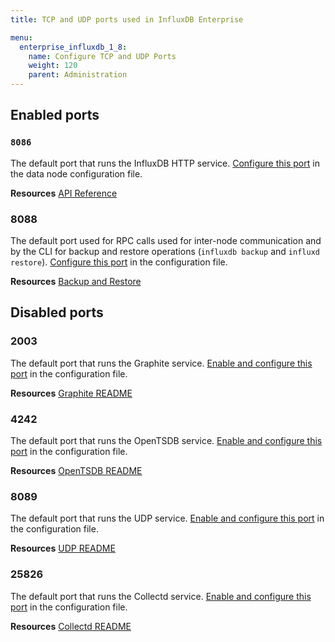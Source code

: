 ```yaml
---
title: TCP and UDP ports used in InfluxDB Enterprise

menu:
  enterprise_influxdb_1_8:
    name: Configure TCP and UDP Ports
    weight: 120
    parent: Administration
---
```


## Enabled ports

### `8086`
The default port that runs the InfluxDB HTTP service.
[Configure this port](/enterprise_influxdb/v1.8/administration/config-data-nodes/#bind-address-8088)
in the data node configuration file.

**Resources** [API Reference](/influxdb/v1.8/tools/api/)

### 8088
The default port used for RPC calls used for inter-node communication and by the CLI for backup and restore operations (`influxdb backup` and `influxd restore`).
[Configure this port](/influxdb/v1.8/administration/config#bind-address-127-0-0-1-8088)
in the configuration file.

**Resources** [Backup and Restore](/influxdb/v1.8/administration/backup_and_restore/)

## Disabled ports

### 2003

The default port that runs the Graphite service.
[Enable and configure this port](/influxdb/v1.8/administration/config#bind-address-2003)
in the configuration file.

**Resources** [Graphite README](https://github.com/influxdata/influxdb/tree/1.8/services/graphite/README.md)

### 4242

The default port that runs the OpenTSDB service.
[Enable and configure this port](/influxdb/v1.8/administration/config#bind-address-4242)
in the configuration file.

**Resources** [OpenTSDB README](https://github.com/influxdata/influxdb/tree/1.8/services/opentsdb/README.md)

### 8089

The default port that runs the UDP service.
[Enable and configure this port](/influxdb/v1.8/administration/config#bind-address-8089)
in the configuration file.

**Resources** [UDP README](https://github.com/influxdata/influxdb/tree/1.8/services/udp/README.md)

### 25826

The default port that runs the Collectd service.
[Enable and configure this port](/influxdb/v1.8/administration/config#bind-address-25826)
in the configuration file.

**Resources** [Collectd README](https://github.com/influxdata/influxdb/tree/1.8/services/collectd/README.md)

